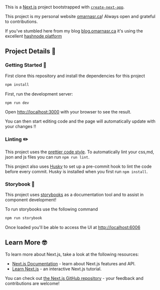 This is a [Next.js](https://nextjs.org/) project bootstrapped with [`create-next-app`](https://github.com/vercel/next.js/tree/canary/packages/create-next-app).

This project is my personal website [omarnasr.ca](https://omarnasr.ca)! Always open and grateful to contributions.

If you've stumbled here from my blog [blog.omarnasr.ca](https://blog.omarnasr.ca) it's using the excellent [hashnode platform](https://hashnode.com/)

## Project Details 📝

### Getting Started 🚀

First clone this repository and install the dependencies for this project

```bash
npm install
```

First, run the development server:

```bash
npm run dev
```

Open [http://localhost:3000](http://localhost:3000) with your browser to see the result.

You can then start editing code and the page will automatically update with your changes !!

### Linting ✏️

This project uses the [prettier code style](https://prettier.io/). To automatically lint your css,md, json and js files you can run `npm run lint`.

This project also uses [Husky](https://typicode.github.io/husky/) to set up a pre-commit hook to lint the code before every commit. Husky is installed when you first run `npm install`.

### Storybook 📖

This project uses [storybooks](https://storybook.js.org/) as a documentation tool and to assist in component development!

To run storybooks use the following command

```bash
npm run storybook
```

Once loaded you'll be able to access the UI at [http://localhost:6006](http://localhost:6006)

## Learn More 🤓

To learn more about Next.js, take a look at the following resources:

- [Next.js Documentation](https://nextjs.org/docs) - learn about Next.js features and API.
- [Learn Next.js](https://nextjs.org/learn) - an interactive Next.js tutorial.

You can check out [the Next.js GitHub repository](https://github.com/vercel/next.js/) - your feedback and contributions are welcome!
